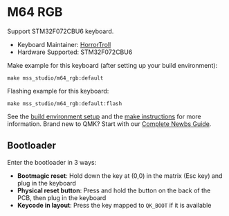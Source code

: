 # M64 RGB

Support STM32F072CBU6 keyboard.

* Keyboard Maintainer: [HorrorTroll](https://github.com/HorrorTroll)
* Hardware Supported: STM32F072CBU6

Make example for this keyboard (after setting up your build environment):

    make mss_studio/m64_rgb:default

Flashing example for this keyboard:

    make mss_studio/m64_rgb:default:flash

See the [build environment setup](https://docs.qmk.fm/#/getting_started_build_tools) and the [make instructions](https://docs.qmk.fm/#/getting_started_make_guide) for more information. Brand new to QMK? Start with our [Complete Newbs Guide](https://docs.qmk.fm/#/newbs).

## Bootloader

Enter the bootloader in 3 ways:

* **Bootmagic reset**: Hold down the key at (0,0) in the matrix (Esc key) and plug in the keyboard
* **Physical reset button**: Press and hold the button on the back of the PCB, then plug in the keyboard
* **Keycode in layout**: Press the key mapped to `QK_BOOT` if it is available
